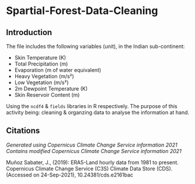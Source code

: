 # Spartial-Forest-Data-Cleaning


Introduction
-------------

The file includes the following variables (unit), in the Indian sub-continent:
- Skin Temperature (K)
- Total Precipitation (m)
- Evaporation (m of water equivalent)
- Heavy Vegetation (m/s²)
- Low Vegetation (m/s²)
- 2m Dewpoint Temperature (K)
- Skin Reservoir Content (m)

Using the ```ncdf4``` & ```fields``` libraries in R respectively. The purpose of this activity being: cleaning & organzing data to analyse the information at hand.

Citations
------------

*Generated using Copernicus Climate Change Service information 2021*
*Contains modified Copernicus Climate Change Service information 2021*

Muñoz Sabater, J., (2019): ERA5-Land hourly data from 1981 to present. Copernicus Climate Change Service (C3S) Climate Data Store (CDS). (Accessed on 24-Sep-2021), 10.24381/cds.e2161bac

